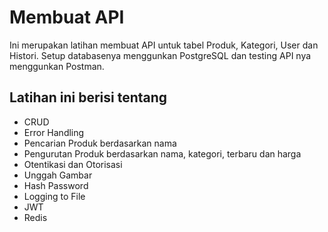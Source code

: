 # Membuat API

Ini merupakan latihan membuat API untuk tabel Produk, Kategori, User dan Histori. Setup databasenya menggunkan PostgreSQL dan testing API nya menggunkan Postman.

## Latihan ini berisi tentang

- CRUD
- Error Handling
- Pencarian Produk berdasarkan nama
- Pengurutan Produk berdasarkan nama, kategori, terbaru dan harga
- Otentikasi dan Otorisasi
- Unggah Gambar
- Hash Password
- Logging to File
- JWT
- Redis
